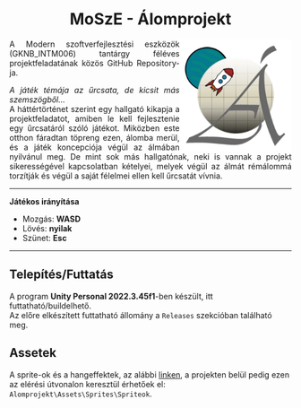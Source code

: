 <div align="center">
  
# MoSzE - Álomprojekt
</div>

<a>
  <img align="right" width="200" src="Alomprojekt/Assets/Sprites/Spriteok/Icon/Ikon.png" alt="Ikon">
</a>

<div align="justify" text-justify="inter-word">

A Modern szoftverfejlesztési eszközök (GKNB_INTM006) tantárgy féléves projektfeladatának közös GitHub Repository-ja.
  
*A játék témája az űrcsata, de kicsit más szemszögből...*\
A háttértörténet szerint egy hallgató kikapja a projektfeladatot, amiben le kell fejlesztenie egy űrcsatáról szóló játékot. Miközben este otthon fáradtan töpreng ezen, álomba merül, és a játék koncepciója végül az álmában nyilvánul meg. De mint sok más hallgatónak, neki is vannak a projekt sikerességével kapcsolatban kételyei, melyek végül az álmát rémálommá torzítják és végül a saját félelmei ellen kell űrcsatát vívnia.
</div>

---

**Játékos irányítása**
- Mozgás: **WASD**
- Lövés: **nyilak**
- Szünet: **Esc**

---

## Telepítés/Futtatás

A program **Unity Personal 2022.3.45f1**-ben készült, itt futtatható/buildelhető.\
Az előre elkészített futtatható állomány a ```Releases``` szekcióban található meg.

## Assetek

A sprite-ok és a hangeffektek, az alábbi [linken](https://drive.google.com/drive/folders/1DHKS8r9VeH_RksP4r9xgj3aoy9PINb3Z?usp=drive_link),
a projekten belül pedig ezen az elérési útvonalon keresztül érhetőek el: ```Alomprojekt\Assets\Sprites\Spriteok```.
